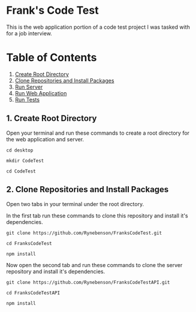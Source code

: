 # Frank's Code Test

This is the web application portion of a code test project I was tasked with for a job interview.

# Table of Contents
1. [Create Root Directory](#create-root-directory)
2. [Clone Repositories and Install Packages](#clone-repositories)
4. [Run Server](#run-server)
5. [Run Web Application](#run-web-application)
6. [Run Tests](#run-tests)

<a name="create-root-directory"></a>
## 1. Create Root Directory

Open your terminal and run these commands to create a root directory for the web application and server.

 `cd desktop`
 
 `mkdir CodeTest`
 
 `cd CodeTest`

<a name="clone-repositories"></a>
## 2. Clone Repositories and Install Packages

Open two tabs in your terminal under the root directory.

In the first tab run these commands to clone this repository and install it's dependencies.

  `git clone https://github.com/Rynebenson/FranksCodeTest.git`
  
  `cd FranksCodeTest`
  
  `npm install`

Now open the second tab and run these commands to clone the server repository and install it's dependencies.

  `git clone https://github.com/Rynebenson/FranksCodeTestAPI.git`
  
  `cd FranksCodeTestAPI`
  
  `npm install`

